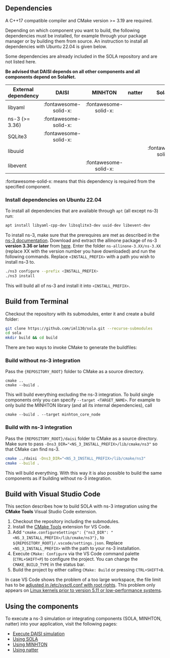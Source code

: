 ## Dependencies

A C++17 compatible compiler and CMake version >= 3.19 are required.

Depending on which component you want to build, the following dependencies must be installed, for example through your package manager or by building them from source.
An instruction to install all dependencies with Ubuntu 22.04 is given below.

Some dependencies are already included in the SOLA repository and are not listed here.

**Be advised that DAISI depends on all other components and all components depend on SolaNet.**


| External dependency | DAISI                   | MINHTON                | natter | SolaNet               |
|---------------------|:-----------------------:|:----------------------:|:------:|:---------------------:|
| libyaml             | :fontawesome-solid-x:   | :fontawesome-solid-x:  |        |                       |
| ns-3 (>= 3.36)      | :fontawesome-solid-x:   |                        |        |                       |
| SQLite3             | :fontawesome-solid-x:   |                        |        |                       |
| libuuid             |                         |                        |        | :fontawesome-solid-x: |
| libevent            |                         | :fontawesome-solid-x:  |        |                       |

:fontawesome-solid-x: means that this dependency is required from the specified component.

### Install dependencies on Ubuntu 22.04

To install all dependencies that are available through ``apt`` (all except ns-3) run:

```sh
apt install libyaml-cpp-dev libsqlite3-dev uuid-dev libevent-dev
```

To install ns-3, make sure that the prerequires are met as described in the [ns-3 documentation](https://www.nsnam.org/documentation/).
Download and extract the allinone package of ns-3 **version 3.36 or later** from [here](https://www.nsnam.org/releases/latest/).
Enter the folder ``ns-allinone-3.XX/ns-3.XX`` (replace XX with the version number you have downloaded) and run the following commands.
Replace ``<INSTALL_PREFIX>`` with a path you wish to install ns-3 to.

```sh
./ns3 configure --prefix <INSTALL_PREFIX>
./ns3 install
```

This will build all of ns-3 and install it into ``<INSTALL_PREFIX>``.

## Build from Terminal
Checkout the repository with its submodules, enter it and create a build folder:

```sh
git clone https://github.com/iml130/sola.git --recurse-submodules
cd sola
mkdir build && cd build
```

There are two ways to invoke CMake to generate the buildfiles:

### Build without ns-3 integration
Pass the ``{REPOSITORY_ROOT}`` folder to CMake as a source directory.

```
cmake ..
cmake --build .
```

This will build everything excluding the ns-3 integration.
To build single components only you can specify ``--target <TARGET_NAME>``.
For example to only build the MINHTON library (and all its internal dependencies), call

```
cmake --build . --target minhton_core_node
```

### Build with ns-3 integration

Pass the ``{REPOSITORY_ROOT}/daisi`` folder to CMake as a source directory.
Make sure to pass ``-Dns3_DIR="<NS_3_INSTALL_PREFIX>/lib/cmake/ns3"`` so that CMake can find ns-3.

```sh
cmake ../daisi -Dns3_DIR="<NS_3_INSTALL_PREFIX>/lib/cmake/ns3"
cmake --build .
```

This will build everything.
With this way it is also possible to build the same components as if building without ns-3 integration.

## Build with Visual Studio Code

This section describes how to build SOLA with ns-3 integration using the **CMake Tools** Visual Studio Code extension.

1. Checkout the repository including the submodules.
2. Install the [CMake Tools](https://marketplace.visualstudio.com/items?itemName=ms-vscode.cmake-tools) extension for VS Code.
3. Add `"cmake.configureSettings": {"ns3_DIR": "<NS_3_INSTALL_PREFIX>/lib/cmake/ns3"},` to `${REPOSITORY_ROOT}/.vscode/settings.json`.
Replace ``<NS_3_INSTALL_PREFIX>`` with the path to your ns-3 installation.
4. Execute ``CMake: Configure`` via the VS Code command palette (``CTRL+SHIFT+P``) to configure the project. You can change the ``CMAKE_BUILD_TYPE`` in the status bar.
5. Build the project by either calling ``CMake: Build`` or pressing ``CTRL+SHIFT+B``.

In case VS Code shows the problem of a too large workspace, the file limit has to be [adjusted in /etc/sysctl.conf with root rights](https://code.visualstudio.com/docs/setup/linux#_visual-studio-code-is-unable-to-watch-for-file-changes-in-this-large-workspace-error-enospc).
This problem only appears on [Linux kernels prior to version 5.11 or low-performance systems](https://github.com/torvalds/linux/commit/92890123749bafc317bbfacbe0a62ce08d78efb7).

## Using the components

To execute a ns-3 simulation or integrating components (SOLA, MINHTON, natter) into your application, visit the following pages:

* [Execute DAISI simulation](daisi/using.md)
* [Using SOLA](sola/usage.md)
* [Using MINHTON](management_overlay/using.md)
* [Using natter](natter/using.md)
